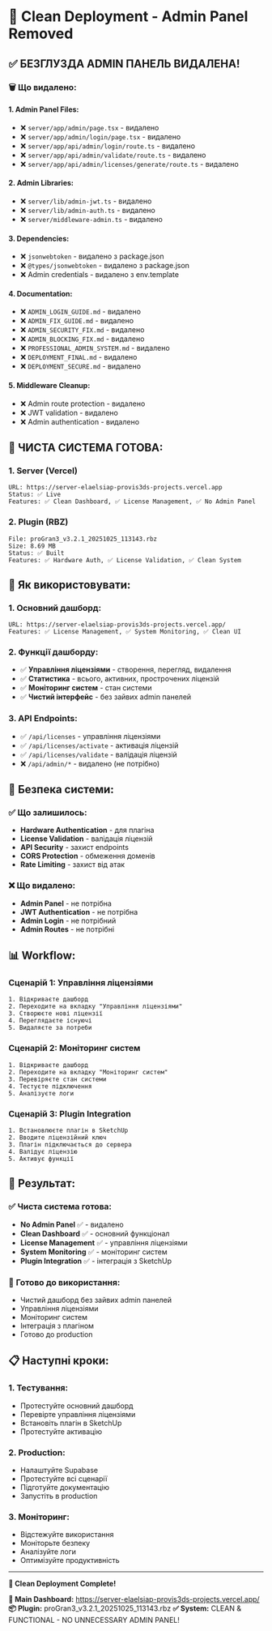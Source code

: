 # 🧹 Clean Deployment - Admin Panel Removed

## ✅ **БЕЗГЛУЗДА ADMIN ПАНЕЛЬ ВИДАЛЕНА!**

### 🗑️ **Що видалено:**

#### **1. Admin Panel Files:**
- ❌ `server/app/admin/page.tsx` - видалено
- ❌ `server/app/admin/login/page.tsx` - видалено
- ❌ `server/app/api/admin/login/route.ts` - видалено
- ❌ `server/app/api/admin/validate/route.ts` - видалено
- ❌ `server/app/api/admin/licenses/generate/route.ts` - видалено

#### **2. Admin Libraries:**
- ❌ `server/lib/admin-jwt.ts` - видалено
- ❌ `server/lib/admin-auth.ts` - видалено
- ❌ `server/middleware-admin.ts` - видалено

#### **3. Dependencies:**
- ❌ `jsonwebtoken` - видалено з package.json
- ❌ `@types/jsonwebtoken` - видалено з package.json
- ❌ Admin credentials - видалено з env.template

#### **4. Documentation:**
- ❌ `ADMIN_LOGIN_GUIDE.md` - видалено
- ❌ `ADMIN_FIX_GUIDE.md` - видалено
- ❌ `ADMIN_SECURITY_FIX.md` - видалено
- ❌ `ADMIN_BLOCKING_FIX.md` - видалено
- ❌ `PROFESSIONAL_ADMIN_SYSTEM.md` - видалено
- ❌ `DEPLOYMENT_FINAL.md` - видалено
- ❌ `DEPLOYMENT_SECURE.md` - видалено

#### **5. Middleware Cleanup:**
- ❌ Admin route protection - видалено
- ❌ JWT validation - видалено
- ❌ Admin authentication - видалено

## 🎯 **ЧИСТА СИСТЕМА ГОТОВА:**

### **1. Server (Vercel)**
```
URL: https://server-elaelsiap-provis3ds-projects.vercel.app
Status: ✅ Live
Features: ✅ Clean Dashboard, ✅ License Management, ✅ No Admin Panel
```

### **2. Plugin (RBZ)**
```
File: proGran3_v3.2.1_20251025_113143.rbz
Size: 8.69 MB
Status: ✅ Built
Features: ✅ Hardware Auth, ✅ License Validation, ✅ Clean System
```

## 🚀 **Як використовувати:**

### **1. Основний дашборд:**
```
URL: https://server-elaelsiap-provis3ds-projects.vercel.app/
Features: ✅ License Management, ✅ System Monitoring, ✅ Clean UI
```

### **2. Функції дашборду:**
- ✅ **Управління ліцензіями** - створення, перегляд, видалення
- ✅ **Статистика** - всього, активних, прострочених ліцензій
- ✅ **Моніторинг систем** - стан системи
- ✅ **Чистий інтерфейс** - без зайвих admin панелей

### **3. API Endpoints:**
- ✅ `/api/licenses` - управління ліцензіями
- ✅ `/api/licenses/activate` - активація ліцензій
- ✅ `/api/licenses/validate` - валідація ліцензій
- ❌ `/api/admin/*` - видалено (не потрібно)

## 🔐 **Безпека системи:**

### ✅ **Що залишилось:**
- **Hardware Authentication** - для плагіна
- **License Validation** - валідація ліцензій
- **API Security** - захист endpoints
- **CORS Protection** - обмеження доменів
- **Rate Limiting** - захист від атак

### ❌ **Що видалено:**
- **Admin Panel** - не потрібна
- **JWT Authentication** - не потрібна
- **Admin Login** - не потрібний
- **Admin Routes** - не потрібні

## 📊 **Workflow:**

### **Сценарій 1: Управління ліцензіями**
```
1. Відкриваєте дашборд
2. Переходите на вкладку "Управління ліцензіями"
3. Створюєте нові ліцензії
4. Переглядаєте існуючі
5. Видаляєте за потреби
```

### **Сценарій 2: Моніторинг систем**
```
1. Відкриваєте дашборд
2. Переходите на вкладку "Моніторинг систем"
3. Перевіряєте стан системи
4. Тестуєте підключення
5. Аналізуєте логи
```

### **Сценарій 3: Plugin Integration**
```
1. Встановлюєте плагін в SketchUp
2. Вводите ліцензійний ключ
3. Плагін підключається до сервера
4. Валідує ліцензію
5. Активує функції
```

## 🎉 **Результат:**

### ✅ **Чиста система готова:**
- **No Admin Panel** ✅ - видалено
- **Clean Dashboard** ✅ - основний функціонал
- **License Management** ✅ - управління ліцензіями
- **System Monitoring** ✅ - моніторинг систем
- **Plugin Integration** ✅ - інтеграція з SketchUp

### 🎯 **Готово до використання:**
- Чистий дашборд без зайвих admin панелей
- Управління ліцензіями
- Моніторинг систем
- Інтеграція з плагіном
- Готово до production

## 📋 **Наступні кроки:**

### **1. Тестування:**
- Протестуйте основний дашборд
- Перевірте управління ліцензіями
- Встановіть плагін в SketchUp
- Протестуйте активацію

### **2. Production:**
- Налаштуйте Supabase
- Протестуйте всі сценарії
- Підготуйте документацію
- Запустіть в production

### **3. Моніторинг:**
- Відстежуйте використання
- Моніторьте безпеку
- Аналізуйте логи
- Оптимізуйте продуктивність

---

**🧹 Clean Deployment Complete!**

**🔗 Main Dashboard:** https://server-elaelsiap-provis3ds-projects.vercel.app/
**📦 Plugin:** proGran3_v3.2.1_20251025_113143.rbz
**✅ System:** CLEAN & FUNCTIONAL - NO UNNECESSARY ADMIN PANEL!
